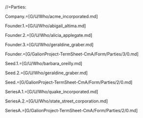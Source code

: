 //=Parties:

Company.=[G/U/Who/acme_incorporated.md]

Founder.1.=[G/U/Who/abigail_altima.md]

Founder.2.=[G/U/Who/alicia_applegate.md]

Founder.3.=[G/U/Who/geraldine_graber.md]

Founder.=[G/GalionProject-TermSheet-CmA/Form/Parties/3/0.md]

Seed.1.=[G/U/Who/barbara_oreilly.md]

Seed.2.=[G/U/Who/geraldine_graber.md]

Seed.=[G/GalionProject-TermSheet-CmA/Form/Parties/2/0.md]

SeriesA.1.=[G/U/Who/quake_incorporated.md]

SeriesA.2.=[G/U/Who/state_street_corporation.md]

SeriesA.=[G/GalionProject-TermSheet-CmA/Form/Parties/2/0.md]
